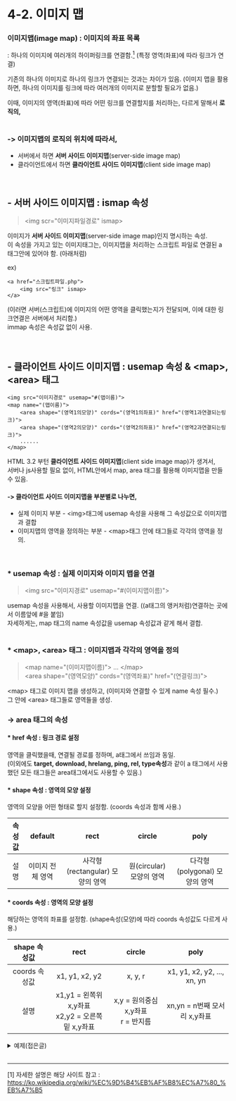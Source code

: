 # 4-2. 이미지 맵
### 이미지맵(image map) : 이미지의 좌표 목록
: 하나의 이미지에 여러개의 하이퍼링크를 연결함.<a href="#link"><sup>1</sup></a> (특정 영역(좌표)에 따라 링크가 연결)  

기존의 하나의 이미지로 하나의 링크가 연결되는 것과는 차이가 있음.
(이미지 맵을 활용하면, 하나의 이미지를 링크에 따라 여러개의 이미지로 분할할 필요가 없음.)

이때, 이미지의 영역(좌표)에 따라 어떤 링크를 연결할지를 처리하는, 다르게 말해서 **로직의,**  
<br>

### -> 이미지맵의 로직의 위치에 따라서,  
- 서버에서 하면 **서버 사이드 이미지맵**(server-side image map)
- 클라이언트에서 하면 **클라이언트 사이드 이미지맵**(client side image map)  
<br> 

        
## - 서버 사이드 이미지맵 : ismap 속성
> \<img scr="이미지파일경로" ismap>

이미지가 **서버 사이드 이미지맵**(server-side image map)인지 명시하는 속성.  
이 속성을 가지고 있는 이미지태그는, 이미지맵을 처리하는 스크립트 파일로 연결된 a 태그안에 있어야 함. (아래처럼)  

ex)

    <a href="스크립트파일.php">
        <img src="링크" ismap>
    </a>

(이러면 서버(스크립트)에 이미지의 어떤 영역을 클릭했는지가 전달되며, 이에 대한 링크연결은 서버에서 처리함.)  
immap 속성은 속성값 없이 사용.  
<br><br> 


## - 클라이언트 사이드 이미지맵 : usemap 속성 & \<map>, \<area> 태그

    <img src="이미지경로" usemap="#(맵이름)">
    <map name="(맵이름)">
        <area shape="(영역1의모양)" cords="(영역1의좌표)" href="(영역1과연결되는링크)">
        <area shape="(영역2의모양)" cords="(영역2의좌표)" href="(영역2과연결되는링크)">
        ......
    </map>

HTML 3.2 부턴 **클라이언트 사이드 이미지맵**(client side image map)가 생겨서,  
서버나 js사용할 필요 없이, HTML안에서 map, area 태그를 활용해 이미지맵을 만들 수 있음.

#### -> 클라이언트 사이드 이미지맵을 부분별로 나누면,
- 실제 이미지 부분 - \<img>태그에 usemap 속성을 사용해 그 속성값으로 이미지맵과 결합
- 이미지맵의 영역을 정의하는 부분 - \<map>태그 안에 <area>태그들로 각각의 영역을 정의.  
<br>

### * usemap 속성 : 실제 이미지와 이미지 맵을 연결
> \<img src="이미지경로" usemap="#(이미지맵이름)">

usemap 속성을 사용해서, 사용할 이미지맵을 연결. ((a태그의 앵커처럼)연결하는 곳에서 이름앞에 #을 붙임)  
자세하게는, map 태그의 name 속성값을 usemap 속성값과 같게 해서 결합.  
<br>

### * \<map>, \<area> 태그 : 이미지맵과 각각의 영역을 정의 
> \<map name="(이미지맵이름)"> ... \</map>  
\<area shape="(영역모양)" cords="(영역좌표)" href="(연결링크)">

\<map> 태그로 이미지 맵을 생성하고, (이미지와 연결할 수 있게 name 속성 필수.)  
그 안에 \<area> 태그들로 영역들을 생성.  

### -> area 태그의 속성 

#### * href 속성 : 링크 경로 설정
영역을 클릭했을때, 연결될 경로를 정하며, a태그에서 쓰임과 동일.  
(이외에도 **target, download, hrelang, ping, rel, type속성**과 같이 a 태그에서 사용했던 모든 태그들은 area태그에서도 사용할 수 있음.)


#### * shape 속성 : 영역의 모양 설정
영역의 모양을 어떤 형태로 할지 설정함. (coords 속성과 함께 사용.)

속성값|default|rect|circle|poly
:---:|:---:|:---:|:---:|:---:
설명|이미지 전체 영역|사각형(rectangular) 모양의 영역|원(circular) 모양의 영역|다각형(polygonal) 모양의 영역


#### * coords 속성 : 영역의 모양 설정
해당하는 영역의 좌표를 설정함. (shape속성(모양)에 따라 coords 속성값도 다르게 사용.)

shape 속성값|rect|circle|poly
:---:|:---:|:---:|:---:
coords 속성값|x1, y1, x2, y2|x, y, r|x1, y1, x2, y2, ..., xn, yn
설명|x1,y1 = 왼쪽위 x,y좌표<br>x2,y2 = 오른쪽밑 x,y좌표|x,y = 원의중심 x,y좌표<br>r = 반지름|xn,yn = n번째 모서리 x,y좌표

<details>
  <summary>예제(접은글)</summary>
  
  ### 예제코드
    <img src="https://user-images.githubusercontent.com/48408417/77659726-c3a29100-6fbb-11ea-831b-d5229d8e8aaf.png" usemap="#temp">
    <map name="temp">
        <area shape="circle" coords="173, 173, 140" href="https://pixabay.com/images/search/circle/" title="circle">
        <area shape="rect" coords="360, 40, 670, 320" href="https://pixabay.com/images/search/rect/" title="rect">
        <area shape="poly" coords="963, 40, 1054, 183, 970, 323, 783, 323, 688, 183, 780, 40" href="https://pixabay.com/images/search/poly/" title="poly">
    </map>

  ### 기본이미지
  ![기본](https://user-images.githubusercontent.com/48408417/77659726-c3a29100-6fbb-11ea-831b-d5229d8e8aaf.png)
  #### 이미지의 원 영역을 클릭하면,
  ![원](https://user-images.githubusercontent.com/48408417/77662432-33fee180-6fbf-11ea-84d6-5c0bd4d1adc6.png)
  #### 이미지의 사각형 영역을 클릭하면,
  ![사각형](https://user-images.githubusercontent.com/48408417/77662662-804a2180-6fbf-11ea-98ba-38d438f4d6ed.png)
  #### 이미지의 다각형 영역을 클릭하면,
  ![다각형](https://user-images.githubusercontent.com/48408417/77662771-a243a400-6fbf-11ea-9a49-5e5a29f34338.png)
  
  사진에서 봤듯이 클릭했을때, 파란색 테두리가 생기면서 해당 영역의 크기를 볼 수 있음. 
</details>
<br>

***
<a name="link">[1] 자세한 설명은 해당 사이트 참고 : https://ko.wikipedia.org/wiki/%EC%9D%B4%EB%AF%B8%EC%A7%80_%EB%A7%B5</a>
